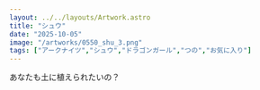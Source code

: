 ```yaml
---
layout: ../../layouts/Artwork.astro
title: "シュウ"
date: "2025-10-05"
image: "/artworks/0550_shu_3.png"
tags: ["アークナイツ","シュウ","ドラゴンガール","つの","お気に入り"]
---
```


あなたも土に植えられたいの？